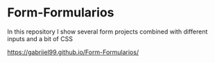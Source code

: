 # Form-Formularios
In this repository I show several form projects combined with different inputs and a bit of CSS

https://gabriiel99.github.io/Form-Formularios/
